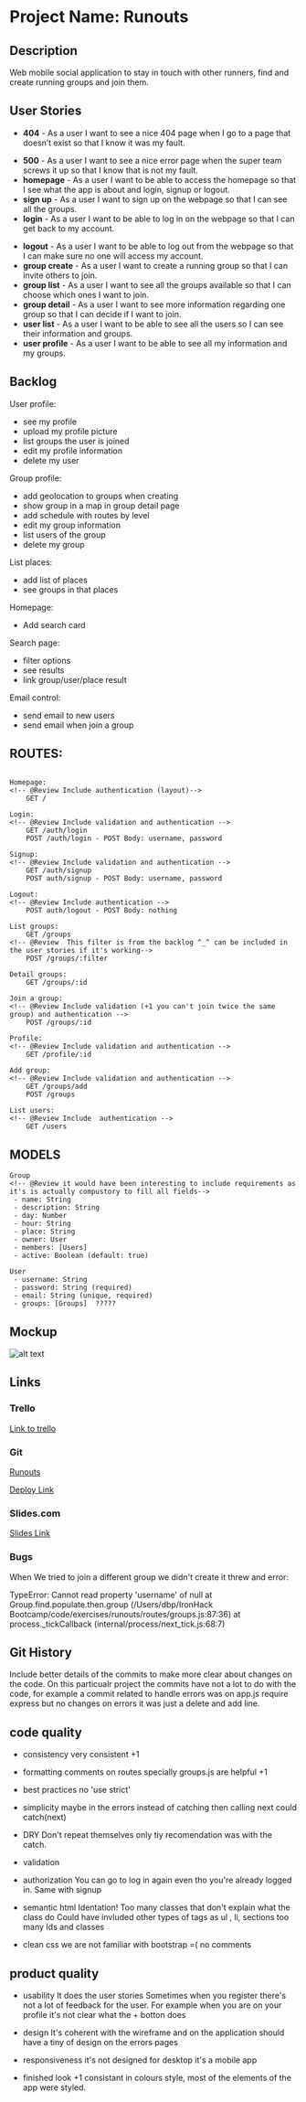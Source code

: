 # Project Name: Runouts

## Description

Web mobile social application to stay in touch with other runners, find and create running groups and join them.
 
 ## User Stories
 <!-- @Review 404 could be a bit more user friendly-->
 - **404** - As a user I want to see a nice 404 page when I go to a page that doesn’t exist so that I know it was my fault.
  <!-- @Review 500 could be a bit more user friendly (wtf)-->
 - **500** - As a user I want to see a nice error page when the super team screws it up so that I know that is not my fault.
 - **homepage** - As a user I want to be able to access the homepage so that I see what the app is about and login, signup or logout.
 - **sign up** - As a user I want to sign up on the webpage so that I can see all the groups. 
 - **login** - As a user I want to be able to log in on the webpage so that I can get back to my account.
 <!-- @Review The purpose of the logout is not as well defined as it could be, as an alternative the account sesstion could expire -->
 - **logout** - As a user I want to be able to log out from the webpage so that I can make sure no one will access my account.
 - **group create** - As a user I want to create a running group so that I can invite others to join.
 - **group list** - As a user I want to see all the groups available so that I can choose which ones I want to join.
 - **group detail** - As a user I want to see more information regarding one group so that I can decide if I want to join. 
 - **user list** - As a user I want to be able to see all the users so I can see their information and groups.
 - **user profile** - As a user I want to be able to see all my information and my groups.

## Backlog

User profile:
- see my profile
- upload my profile picture
- list groups the user is joined
- edit my profile information
- delete my user

Group profile: 
- add geolocation to groups when creating
- show group in a map in group detail page
- add schedule with routes by level
- edit my group information
- list users of the group
- delete my group

List places: 
- add list of places
- see groups in that places

Homepage: 
- Add search card

Search page: 
- filter options
- see results
- link group/user/place result

Email control:
- send email to new users
- send email when join a group


## ROUTES:
```

Homepage: 
<!-- @Review Include authentication (layout)-->
    GET / 

Login:
<!-- @Review Include validation and authentication -->
    GET /auth/login
    POST /auth/login - POST Body: username, password

Signup:
<!-- @Review Include validation and authentication -->
    GET /auth/signup
    POST auth/signup - POST Body: username, password    

Logout:
<!-- @Review Include authentication -->
    POST auth/logout - POST Body: nothing

List groups:
    GET /groups
<!-- @Review  This filter is from the backlog ^_^ can be included in the user stories if it's working-->
    POST /groups/:filter

Detail groups: 
    GET /groups/:id
    
Join a group:
<!-- @Review Include validation (+1 you can't join twice the same group) and authentication -->
    POST /groups/:id

Profile: 
<!-- @Review Include validation and authentication -->
    GET /profile/:id

Add group: 
<!-- @Review Include validation and authentication -->
    GET /groups/add
    POST /groups

List users: 
<!-- @Review Include  authentication -->
    GET /users

```

## MODELS

```
Group
<!-- @Review it would have been interesting to include requirements as it's is actually compustory to fill all fields-->
 - name: String
 - description: String
 - day: Number
 - hour: String
 - place: String
 - owner: User
 - members: [Users]
 - active: Boolean (default: true)
```    
 
```
User
 - username: String 
 - password: String (required)
 - email: String (unique, required)
 - groups: [Groups]  ?????
```
## Mockup

<!-- @Review On the mockups it's not clear it authentication is required to join groups on the wireframes -->
![alt text](Mockup.jpg "Mockup")

## Links

### Trello

[Link to trello](https://trello.com/b/SXwUZaO5)

### Git

[Runouts](https://github.com/Arkhanne/runouts)

[Deploy Link](http://runouts.herokuapp.com/)

### Slides.com

[Slides Link](http://slides.com)



### Bugs

When We tried to join a different group we didn't create it threw and error:

TypeError: Cannot read property 'username' of null
    at Group.find.populate.then.group (/Users/dbp/IronHack Bootcamp/code/exercises/runouts/routes/groups.js:87:36)
    at process._tickCallback (internal/process/next_tick.js:68:7)




## Git History

Include better details of the commits to make more clear about changes on the code.
On this particualr project the commits have not a lot to do with the code, for example a commit related to handle errors was on app.js require express but no changes on errors it was just a delete and add line.


## code quality

- consistency
    very consistent +1
- formatting
 comments on routes specially groups.js are helpful +1
- best practices
    no 'use strict'

- simplicity
    maybe in the errors instead of catching then calling next could catch(next)

- DRY
    Don't repeat themselves only tiy recomendation was with the catch.
- validation

- authorization
    You can go to log in again even tho you're already logged in.
    Same with signup
- semantic html
    Identation!
    Too many classes that don't explain what the class do
    Could have invluded other types of tags as ul , li, sections
    too many Ids and classes
- clean css 
    we are not familiar with bootstrap =( no comments

## product quality

- usability
    It does the user stories
    Sometimes when you register there's not a lot of feedback for the user.
    For example when you are on your profile it's not clear what the + botton does
    
    
- design
    It's coherent with the wireframe and on the application
    should have a tiny of design on the errors pages

- responsiveness
    it's not designed for desktop
    it's a mobile app
- finished look
    +1 consistant in colours style, most of the elements of the app were styled.
    
